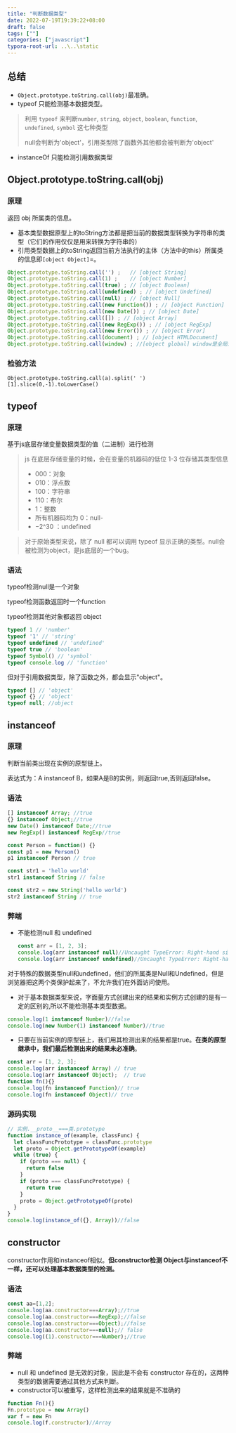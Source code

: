 ```yaml
---
title: "判断数据类型"
date: 2022-07-19T19:39:22+08:00
draft: false
tags: [""]
categories: ["javascript"]
typora-root-url: ..\..\static
---
```


## 总结

- `Object.prototype.toString.call(obj)`最准确。
- typeof 只能检测基本数据类型。

>利用 `typeof` 来判断`number`, `string`, `object`, `boolean`, `function`, `undefined`, `symbol` 这七种类型
>
>null会判断为'object'，引用类型除了函数外其他都会被判断为'object'

- instanceOf 只能检测引用数据类型

## Object.prototype.toString.call(obj)

### 原理

返回 obj 所属类的信息。

- 基本类型数据原型上的toString方法都是把当前的数据类型转换为字符串的类型（它们的作用仅仅是用来转换为字符串的）
- 引用类型数据上的toString返回当前方法执行的主体（方法中的this）所属类的信息即`[object Object]`=。

```javascript
Object.prototype.toString.call('') ;   // [object String]
Object.prototype.toString.call(1) ;    // [object Number]
Object.prototype.toString.call(true) ; // [object Boolean]
Object.prototype.toString.call(undefined) ; // [object Undefined]
Object.prototype.toString.call(null) ; // [object Null]
Object.prototype.toString.call(new Function()) ; // [object Function]
Object.prototype.toString.call(new Date()) ; // [object Date]
Object.prototype.toString.call([]) ; // [object Array]
Object.prototype.toString.call(new RegExp()) ; // [object RegExp]
Object.prototype.toString.call(new Error()) ; // [object Error]
Object.prototype.toString.call(document) ; // [object HTMLDocument]
Object.prototype.toString.call(window) ; //[object global] window是全局对象global的引用
```

### 检验方法

```
Object.prototype.toString.call(a).split(' ')[1].slice(0,-1).toLowerCase()
```

## typeof

### 原理

基于js底层存储变量数据类型的值（二进制）进行检测

> js 在底层存储变量的时候，会在变量的机器码的低位 1-3 位存储其类型信息
>
> - 000：对象
> - 010：浮点数
> - 100：字符串
> - 110：布尔
> - 1：整数
> - 所有机器码均为 0：null-
> - −2^30 ：undefined

> 对于原始类型来说，除了 null 都可以调用 typeof 显示正确的类型。null会被检测为object，是js底层的一个bug。


### 语法

typeof检测null是一个对象

typeof检测函数返回时一个function

typeof检测其他对象都返回 object

```javascript
typeof 1 // 'number'
typeof '1' // 'string'
typeof undefined // 'undefined'
typeof true // 'boolean'
typeof Symbol() // 'symbol'
typeof console.log // 'function'
```

但对于引用数据类型，除了函数之外，都会显示"object"。

```javascript
typeof [] // 'object'
typeof {} // 'object'
typeof null; //object 
```

## instanceof

### 原理

判断当前类出现在实例的原型链上。

表达式为：A instanceof B，如果A是B的实例，则返回true,否则返回false。

### 语法

```javascript
[] instanceof Array; //true
{} instanceof Object;//true
new Date() instanceof Date;//true
new RegExp() instanceof RegExp//true

const Person = function() {}
const p1 = new Person()
p1 instanceof Person // true

const str1 = 'hello world'
str1 instanceof String // false

const str2 = new String('hello world')
str2 instanceof String // true
```

### 弊端

- 不能检测null 和 undefined

  ```javascript
  const arr = [1, 2, 3];
  console.log(arr instanceof null)//Uncaught TypeError: Right-hand side of 'instanceof' is not an object
  console.log(arr instanceof undefined)//Uncaught TypeError: Right-hand side of 'instanceof' is not an object
  
  ```

对于特殊的数据类型null和undefined，他们的所属类是Null和Undefined，但是浏览器把这两个类保护起来了，不允许我们在外面访问使用。

- 对于基本数据类型来说，字面量方式创建出来的结果和实例方式创建的是有一定的区别的,所以不能检测基本类型数据。

```javascript
console.log(1 instanceof Number)//false
console.log(new Number(1) instanceof Number)//true
```

- 只要在当前实例的原型链上，我们用其检测出来的结果都是true。**在类的原型继承中，我们最后检测出来的结果未必准确**。

```javascript
const arr = [1, 2, 3];
console.log(arr instanceof Array) // true
console.log(arr instanceof Object);  // true
function fn(){}
console.log(fn instanceof Function)// true
console.log(fn instanceof Object)// true
```
### 源码实现

```javascript
// 实例.__proto__===类.prototype
function instance_of(example, classFunc) {
  let classFuncPrototype = classFunc.prototype
  let proto = Object.getPrototypeOf(example)
  while (true) {
    if (proto === null) {
      return false
    }
    if (proto === classFuncPrototype) {
      return true
    }
    proto = Object.getPrototypeOf(proto)
  }
}
console.log(instance_of({}, Array))//false
```





## constructor

constructor作用和instanceof相似。**但constructor检测 Object与instanceof不一样，还可以处理基本数据类型的检测。**

### 语法

```javascript
const aa=[1,2];
console.log(aa.constructor===Array);//true
console.log(aa.constructor===RegExp);//false
console.log(aa.constructor===Object);//false
console.log(aa.constructor===null);// false
console.log((1).constructor===Number);//true
```

### 弊端

- null 和 undefined 是无效的对象，因此是不会有 constructor 存在的，这两种类型的数据需要通过其他方式来判断。
- constructor可以被重写，这样检测出来的结果就是不准确的

```javascript
function Fn(){}
Fn.prototype = new Array()
var f = new Fn
console.log(f.constructor)//Array
```

